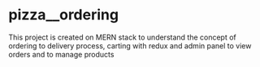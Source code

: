 # pizza__ordering
This project is created on MERN stack to understand the concept of ordering to delivery process, carting with redux and admin panel to view orders and to manage products
